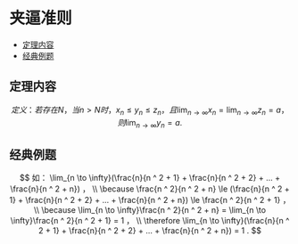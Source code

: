 # 夹逼准则

* [定理内容](#定理内容)
* [经典例题](#经典例题)

## 定理内容

$$
定义：若存在 N ，当 n \gt N 时， {x_n} \le {y_n} \le {z_n} ，且 \lim_{n \to \infty}x_n = \lim_{n \to \infty}z_n = a ， 则 \lim_{n \to \infty}y_n = a .
$$

## 经典例题

$$
如： \lim_{n \to \infty}(\frac{n}{n ^ 2 + 1} + \frac{n}{n ^ 2 + 2} + ... + \frac{n}{n ^ 2 + n}) ，
\\
\because \frac{n ^ 2}{n ^ 2 + n} \le (\frac{n}{n ^ 2 + 1} + \frac{n}{n ^ 2 + 2} + ... + \frac{n}{n ^ 2 + n}) \le \frac{n ^ 2}{n ^ 2 + 1} ，
\\
\because \lim_{n \to \infty}\frac{n ^ 2}{n ^ 2 + n} = \lim_{n \to \infty}\frac{n ^ 2}{n ^ 2 + 1} = 1 ，
\\
\therefore \lim_{n \to \infty}(\frac{n}{n ^ 2 + 1} + \frac{n}{n ^ 2 + 2} + ... + \frac{n}{n ^ 2 + n}) = 1 .
$$



